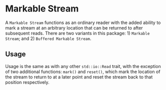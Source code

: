 # Markable Stream
A `Markable Stream` functions as an ordinary reader with the added ability to mark a stream at an arbitrary location that can be returned to after subsequent reads. There are two variants in this package: 1) `Markable Stream`; and 2) `Buffered Markable Stream`.

## Usage
Usage is the same as with any other `std::io::Read` trait, with the exception of two additional functions: `mark()` and `reset()`, which mark the location of the stream to return to at a later point and reset the stream back to that position respectively.
